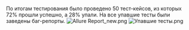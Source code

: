 По итогам тестирования было проведено 50 тест-кейсов, из которых 72% прошли успешно, а 28% упали.
На все упавшие тесты были заведены баг-репорты.
![Allure Report_new.png](../../%D0%95%D0%BA%D0%B0%D1%82%D0%B5%D1%80%D0%B8%D0%BD%D0%B0/OneDrive/%D0%A0%D0%B0%D0%B1%D0%BE%D1%87%D0%B8%D0%B9%20%D1%81%D1%82%D0%BE%D0%BB/Allure%20Report_new.png)
![Упавшие тесты.png](../../%D0%95%D0%BA%D0%B0%D1%82%D0%B5%D1%80%D0%B8%D0%BD%D0%B0/OneDrive/%D0%A0%D0%B0%D0%B1%D0%BE%D1%87%D0%B8%D0%B9%20%D1%81%D1%82%D0%BE%D0%BB/%D0%A3%D0%BF%D0%B0%D0%B2%D1%88%D0%B8%D0%B5%20%D1%82%D0%B5%D1%81%D1%82%D1%8B.png)
